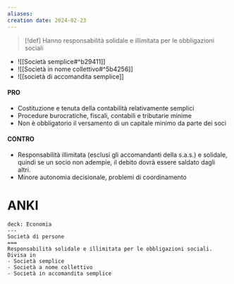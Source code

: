 ```yaml
---
aliases: 
creation date: 2024-02-23
---
```


>[!def]
>Hanno responsabilità solidale e illimitata per le obbligazioni sociali

- ![[Società semplice#^b29411]]
- ![[Società in nome collettivo#^5b4256]]
- ![[società di accomandita semplice]]

#### PRO
- Costituzione e tenuta della contabilità relativamente semplici
- Procedure burocratiche, fiscali, contabili e tributarie minime
- Non è obbligatorio il versamento di un capitale minimo da parte dei soci

#### CONTRO
- Responsabilità illimitata (esclusi gli accomandanti della s.a.s.) e solidale, quindi se un socio non adempie, il debito dovrà essere saldato dagli altri.
- Minore autonomia decisionale, problemi di coordinamento


# ANKI

```anki
deck: Economia
---
Società di persone
===
Responsabilità solidale e illimitata per le obbligazioni sociali. Divisa in
- Società semplice
- Società a nome collettivo
- Società in accomandita semplice
```
